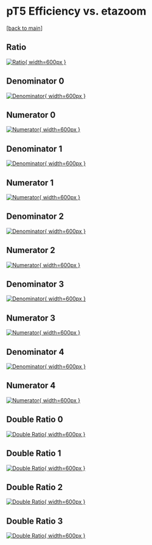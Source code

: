 # pT5 Efficiency vs. etazoom

[[back to main](./)]



## Ratio

[![Ratio](../mtv/var/pT5_loweta_0_0_eff_etazoom.png){ width=600px }](../mtv/var/pT5_loweta_0_0_eff_etazoom.pdf)

## Denominator 0

[![Denominator](../mtv/den/pT5_loweta_0_0_eff_etazoom_den0.png){ width=600px }](../mtv/den/pT5_loweta_0_0_eff_etazoom_den0.pdf)

## Numerator 0

[![Numerator](../mtv/num/pT5_loweta_0_0_eff_etazoom_num0.png){ width=600px }](../mtv/num/pT5_loweta_0_0_eff_etazoom_num0.pdf)

## Denominator 1

[![Denominator](../mtv/den/pT5_loweta_0_0_eff_etazoom_den1.png){ width=600px }](../mtv/den/pT5_loweta_0_0_eff_etazoom_den1.pdf)

## Numerator 1

[![Numerator](../mtv/num/pT5_loweta_0_0_eff_etazoom_num1.png){ width=600px }](../mtv/num/pT5_loweta_0_0_eff_etazoom_num1.pdf)

## Denominator 2

[![Denominator](../mtv/den/pT5_loweta_0_0_eff_etazoom_den2.png){ width=600px }](../mtv/den/pT5_loweta_0_0_eff_etazoom_den2.pdf)

## Numerator 2

[![Numerator](../mtv/num/pT5_loweta_0_0_eff_etazoom_num2.png){ width=600px }](../mtv/num/pT5_loweta_0_0_eff_etazoom_num2.pdf)

## Denominator 3

[![Denominator](../mtv/den/pT5_loweta_0_0_eff_etazoom_den3.png){ width=600px }](../mtv/den/pT5_loweta_0_0_eff_etazoom_den3.pdf)

## Numerator 3

[![Numerator](../mtv/num/pT5_loweta_0_0_eff_etazoom_num3.png){ width=600px }](../mtv/num/pT5_loweta_0_0_eff_etazoom_num3.pdf)

## Denominator 4

[![Denominator](../mtv/den/pT5_loweta_0_0_eff_etazoom_den4.png){ width=600px }](../mtv/den/pT5_loweta_0_0_eff_etazoom_den4.pdf)

## Numerator 4

[![Numerator](../mtv/num/pT5_loweta_0_0_eff_etazoom_num4.png){ width=600px }](../mtv/num/pT5_loweta_0_0_eff_etazoom_num4.pdf)

## Double Ratio 0

[![Double Ratio](../mtv/ratio/pT5_loweta_0_0_eff_etazoom_ratio0.png){ width=600px }](../mtv/ratio/pT5_loweta_0_0_eff_etazoom_ratio0.pdf)

## Double Ratio 1

[![Double Ratio](../mtv/ratio/pT5_loweta_0_0_eff_etazoom_ratio1.png){ width=600px }](../mtv/ratio/pT5_loweta_0_0_eff_etazoom_ratio1.pdf)

## Double Ratio 2

[![Double Ratio](../mtv/ratio/pT5_loweta_0_0_eff_etazoom_ratio2.png){ width=600px }](../mtv/ratio/pT5_loweta_0_0_eff_etazoom_ratio2.pdf)

## Double Ratio 3

[![Double Ratio](../mtv/ratio/pT5_loweta_0_0_eff_etazoom_ratio3.png){ width=600px }](../mtv/ratio/pT5_loweta_0_0_eff_etazoom_ratio3.pdf)


